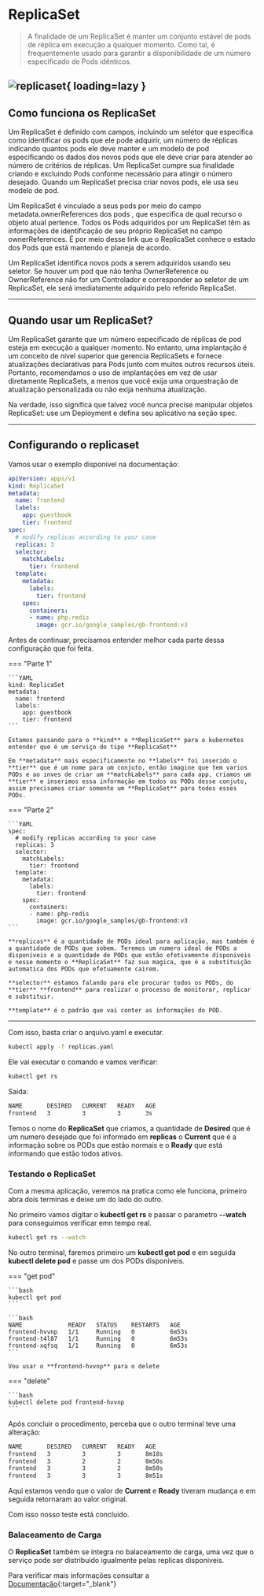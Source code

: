 # ReplicaSet

>A finalidade de um ReplicaSet é manter um conjunto estável de pods de réplica em execução a qualquer momento. Como tal, é frequentemente usado para garantir a disponibilidade de um número especificado de Pods idênticos.

![replicaset](https://i.postimg.cc/Vv6N76BH/image.png){ loading=lazy }
----

## Como funciona os ReplicaSet

Um ReplicaSet é definido com campos, incluindo um seletor que especifica como identificar os pods que ele pode adquirir, um número de réplicas indicando quantos pods ele deve manter e um modelo de pod especificando os dados dos novos pods que ele deve criar para atender ao número de critérios de réplicas. Um ReplicaSet cumpre sua finalidade criando e excluindo Pods conforme necessário para atingir o número desejado. Quando um ReplicaSet precisa criar novos pods, ele usa seu modelo de pod.

Um ReplicaSet é vinculado a seus pods por meio do campo metadata.ownerReferences dos pods , que especifica de qual recurso o objeto atual pertence. Todos os Pods adquiridos por um ReplicaSet têm as informações de identificação de seu próprio ReplicaSet no campo ownerReferences. É por meio desse link que o ReplicaSet conhece o estado dos Pods que está mantendo e planeja de acordo.

Um ReplicaSet identifica novos pods a serem adquiridos usando seu seletor. Se houver um pod que não tenha OwnerReference ou OwnerReference não for um Controlador e corresponder ao seletor de um ReplicaSet, ele será imediatamente adquirido pelo referido ReplicaSet.

----

## Quando usar um ReplicaSet?

Um ReplicaSet garante que um número especificado de réplicas de pod esteja em execução a qualquer momento. No entanto, uma implantação é um conceito de nível superior que gerencia ReplicaSets e fornece atualizações declarativas para Pods junto com muitos outros recursos úteis. Portanto, recomendamos o uso de implantações em vez de usar diretamente ReplicaSets, a menos que você exija uma orquestração de atualização personalizada ou não exija nenhuma atualização.

Na verdade, isso significa que talvez você nunca precise manipular objetos ReplicaSet: use um Deployment e defina seu aplicativo na seção spec.

----

## Configurando o replicaset

Vamos usar o exemplo disponivel na documentação:

```YAML
apiVersion: apps/v1
kind: ReplicaSet
metadata:
  name: frontend
  labels:
    app: guestbook
    tier: frontend
spec:
  # modify replicas according to your case
  replicas: 3
  selector:
    matchLabels:
      tier: frontend
  template:
    metadata:
      labels:
        tier: frontend
    spec:
      containers:
      - name: php-redis
        image: gcr.io/google_samples/gb-frontend:v3
```

Antes de continuar, precisamos entender melhor cada parte dessa configuração que foi feita.

=== "Parte 1"

    ```YAML
    kind: ReplicaSet
    metadata:
      name: frontend
      labels:
        app: guestbook
        tier: frontend
    ```

    Estamos passando para o **kind** o **ReplicaSet** para o kubernetes entender que é um serviço do tipo **ReplicaSet**

    Em **metadata** mais especificamente no **labels** foi inserido o **tier** que é um nome para um conjuto, então imagine que tem varios PODs e ao inves de criar um **matchLabels** para cada app, criamos um **tier** e inserimos essa informação em todos os PODs desse conjuto, assim precisamos criar somente um **ReplicaSet** para todos esses PODs.

=== "Parte 2"

    ```YAML
    spec:
      # modify replicas according to your case
      replicas: 3
      selector:
        matchLabels:
          tier: frontend
      template:
        metadata:
          labels:
            tier: frontend
        spec:
          containers:
          - name: php-redis
            image: gcr.io/google_samples/gb-frontend:v3
    ```

    **replicas** é a quantidade de PODs ideal para aplicação, mas também é a quantidade de PODs que sobem. Teremos um numero ideal de PODs a disponiveis e a quantidade de PODs que estão efetivamente disponiveis e nesse momento o **ReplicaSet** faz sua magica, que é a substituição automatica dos PODs que efetuamente cairem.

    **selector** estamos falando para ele procurar todos os PODs, do **tier** **frontend** para realizar o processo de monitorar, replicar e substituir.

    **template** é o padrão que vai conter as informações do POD.

----

Com isso, basta criar o arquivo.yaml e executar.

```bash
kubectl apply -f replicas.yaml
```

Ele vai executar o comando e vamos verificar:

```bash
kubectl get rs
```

Saida:

```bash
NAME       DESIRED   CURRENT   READY   AGE
frontend   3         3         3       3s
```

Temos o nome do **ReplicaSet** que criamos, a quantidade de **Desired** que é um numero desejado que foi informado em **replicas** o **Current** que é a informação sobre os PODs que estão normais e o **Ready** que está informando que estão todos ativos.

### Testando o ReplicaSet

Com a mesma aplicação, veremos na pratica como ele funciona, primeiro abra dois terminas e deixe um do lado do outro.

No primeiro vamos digitar o **kubectl get rs** e passar o parametro **--watch** para conseguimos verificar emn tempo real.

```bash
kubectl get rs --watch
```

No outro terminal, faremos primeiro um **kubectl get pod** e em seguida **kubectl delete pod** e passe um dos PODs disponiveis.

=== "get pod"

    ```bash
    kubectl get pod
    ```

    ```bash
    NAME             READY   STATUS    RESTARTS   AGE
    frontend-hvvnp   1/1     Running   0          6m53s
    frontend-t4l87   1/1     Running   0          6m53s
    frontend-xqfsq   1/1     Running   0          6m53s
    ```

    Vou usar o **frontend-hvvnp** para o delete

=== "delete"

    ```bash
    kubectl delete pod frontend-hvvnp
    ```


Após concluir o procedimento, perceba que o outro terminal teve uma alteração:

```bash
NAME       DESIRED   CURRENT   READY   AGE
frontend   3         3         3       8m18s
frontend   3         2         2       8m50s
frontend   3         3         2       8m50s
frontend   3         3         3       8m51s
```

Aqui estamos vendo que o valor de **Current** e **Ready** tiveram mudança e em seguida retornaram ao valor original.

Com isso nosso teste está concluido.

### Balaceamento de Carga

O **ReplicaSet** também se integra no balaceamento de carga, uma vez que o serviço pode ser distribuido igualmente pelas replicas disponiveis.

Para verificar mais informações consultar a [Documentação](https://kubernetes.io/docs/concepts/workloads/controllers/replicaset/){:target="_blank"}